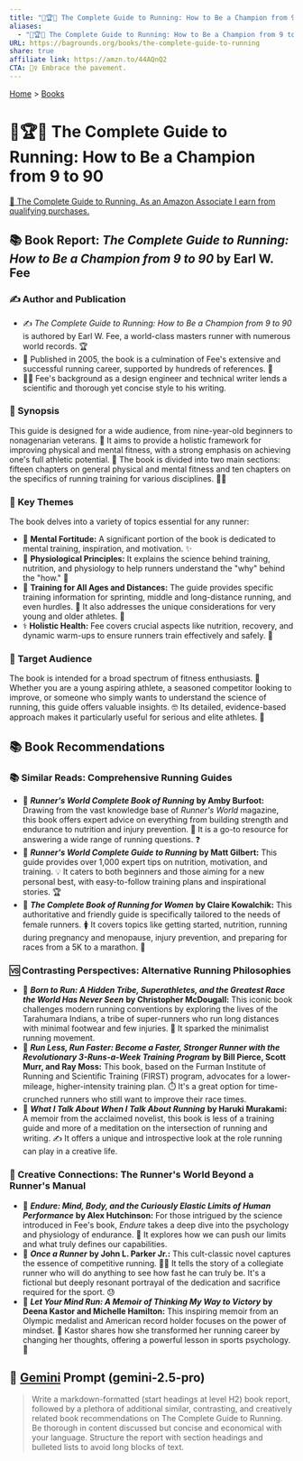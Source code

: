 ```yaml
---
title: "🏃🏆👵 The Complete Guide to Running: How to Be a Champion from 9 to 90"
aliases:
  - "🏃🏆👵 The Complete Guide to Running: How to Be a Champion from 9 to 90"
URL: https://bagrounds.org/books/the-complete-guide-to-running
share: true
affiliate link: https://amzn.to/44AQnQ2
CTA: 🏃‍♀️ Embrace the pavement.
---
```

[Home](../index.md) > [Books](./index.md)  
# 🏃🏆👵 The Complete Guide to Running: How to Be a Champion from 9 to 90  
[🛒 The Complete Guide to Running. As an Amazon Associate I earn from qualifying purchases.](https://amzn.to/44AQnQ2)  
  
## 📚 Book Report: *The Complete Guide to Running: How to Be a Champion from 9 to 90* by Earl W. Fee  
  
### ✍️ Author and Publication  
  
* ✍️ *The Complete Guide to Running: How to Be a Champion from 9 to 90* is authored by Earl W. Fee, a world-class masters runner with numerous world records. 🏆  
* 📅 Published in 2005, the book is a culmination of Fee's extensive and successful running career, supported by hundreds of references. 💯  
* 👨‍🔬 Fee's background as a design engineer and technical writer lends a scientific and thorough yet concise style to his writing.  
  
### 📝 Synopsis  
  
This guide is designed for a wide audience, from nine-year-old beginners to nonagenarian veterans. 👵 It aims to provide a holistic framework for improving physical and mental fitness, with a strong emphasis on achieving one's full athletic potential. 🚀 The book is divided into two main sections: fifteen chapters on general physical and mental fitness and ten chapters on the specifics of running training for various disciplines. 🏋️‍♀️  
  
### 🔑 Key Themes  
  
The book delves into a variety of topics essential for any runner:  
  
* 🧠 **Mental Fortitude:** A significant portion of the book is dedicated to mental training, inspiration, and motivation. ✨  
* 🧬 **Physiological Principles:** It explains the science behind training, nutrition, and physiology to help runners understand the "why" behind the "how." 🤔  
* 🎽 **Training for All Ages and Distances:** The guide provides specific training information for sprinting, middle and long-distance running, and even hurdles. 💨 It also addresses the unique considerations for very young and older athletes. 👶  
* ⚕️ **Holistic Health:** Fee covers crucial aspects like nutrition, recovery, and dynamic warm-ups to ensure runners train effectively and safely. 🥗  
  
### 🎯 Target Audience  
  
The book is intended for a broad spectrum of fitness enthusiasts. 🤩 Whether you are a young aspiring athlete, a seasoned competitor looking to improve, or someone who simply wants to understand the science of running, this guide offers valuable insights. 🤓 Its detailed, evidence-based approach makes it particularly useful for serious and elite athletes. 🏅  
  
## 📚 Book Recommendations  
  
### 📚 Similar Reads: Comprehensive Running Guides  
  
* 📖 ***Runner's World Complete Book of Running*** **by Amby Burfoot:** Drawing from the vast knowledge base of *Runner's World* magazine, this book offers expert advice on everything from building strength and endurance to nutrition and injury prevention. 💪 It is a go-to resource for answering a wide range of running questions. ❓  
* 📖 ***Runner's World Complete Guide to Running*** **by Matt Gilbert:** This guide provides over 1,000 expert tips on nutrition, motivation, and training. 💡 It caters to both beginners and those aiming for a new personal best, with easy-to-follow training plans and inspirational stories. 🏆  
* 📖 ***The Complete Book of Running for Women*** **by Claire Kowalchik:** This authoritative and friendly guide is specifically tailored to the needs of female runners. 🚺 It covers topics like getting started, nutrition, running during pregnancy and menopause, injury prevention, and preparing for races from a 5K to a marathon. 🤰  
  
### 🆚 Contrasting Perspectives: Alternative Running Philosophies  
  
* 📖 ***Born to Run: A Hidden Tribe, Superathletes, and the Greatest Race the World Has Never Seen*** **by Christopher McDougall:** This iconic book challenges modern running conventions by exploring the lives of the Tarahumara Indians, a tribe of super-runners who run long distances with minimal footwear and few injuries. 👣 It sparked the minimalist running movement.  
* 📖 ***Run Less, Run Faster: Become a Faster, Stronger Runner with the Revolutionary 3-Runs-a-Week Training Program*** **by Bill Pierce, Scott Murr, and Ray Moss:** This book, based on the Furman Institute of Running and Scientific Training (FIRST) program, advocates for a lower-mileage, higher-intensity training plan. ⏱️ It's a great option for time-crunched runners who still want to improve their race times.  
* 📖 ***What I Talk About When I Talk About Running*** **by Haruki Murakami:** A memoir from the acclaimed novelist, this book is less of a training guide and more of a meditation on the intersection of running and writing. ✍️ It offers a unique and introspective look at the role running can play in a creative life.  
  
### 🎨 Creative Connections: The Runner's World Beyond a Runner's Manual  
  
* 📖 ***Endure: Mind, Body, and the Curiously Elastic Limits of Human Performance*** **by Alex Hutchinson:** For those intrigued by the science introduced in Fee's book, *Endure* takes a deep dive into the psychology and physiology of endurance. 🧠 It explores how we can push our limits and what truly defines our capabilities.  
* 📖 ***Once a Runner*** **by John L. Parker Jr.:** This cult-classic novel captures the essence of competitive running. 🏃‍♂️ It tells the story of a collegiate runner who will do anything to see how fast he can truly be. It's a fictional but deeply resonant portrayal of the dedication and sacrifice required for the sport. 😓  
* 📖 ***Let Your Mind Run: A Memoir of Thinking My Way to Victory*** **by Deena Kastor and Michelle Hamilton:** This inspiring memoir from an Olympic medalist and American record holder focuses on the power of mindset. 💪 Kastor shares how she transformed her running career by changing her thoughts, offering a powerful lesson in sports psychology. 🏅  
  
## 💬 [Gemini](../software/gemini.md) Prompt (gemini-2.5-pro)  
> Write a markdown-formatted (start headings at level H2) book report, followed by a plethora of additional similar, contrasting, and creatively related book recommendations on The Complete Guide to Running. Be thorough in content discussed but concise and economical with your language. Structure the report with section headings and bulleted lists to avoid long blocks of text.